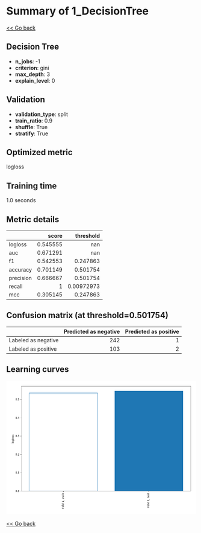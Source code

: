 # Summary of 1_DecisionTree

[<< Go back](../README.md)


## Decision Tree
- **n_jobs**: -1
- **criterion**: gini
- **max_depth**: 3
- **explain_level**: 0

## Validation
 - **validation_type**: split
 - **train_ratio**: 0.9
 - **shuffle**: True
 - **stratify**: True

## Optimized metric
logloss

## Training time

1.0 seconds

## Metric details
|           |    score |    threshold |
|:----------|---------:|-------------:|
| logloss   | 0.545555 | nan          |
| auc       | 0.671291 | nan          |
| f1        | 0.542553 |   0.247863   |
| accuracy  | 0.701149 |   0.501754   |
| precision | 0.666667 |   0.501754   |
| recall    | 1        |   0.00972973 |
| mcc       | 0.305145 |   0.247863   |


## Confusion matrix (at threshold=0.501754)
|                     |   Predicted as negative |   Predicted as positive |
|:--------------------|------------------------:|------------------------:|
| Labeled as negative |                     242 |                       1 |
| Labeled as positive |                     103 |                       2 |

## Learning curves
![Learning curves](learning_curves.png)

[<< Go back](../README.md)
